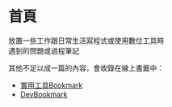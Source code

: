 # 首頁
放置一些工作跟日常生活寫程式或使用數位工具時\
遇到的問題或過程筆記

其他不足以成一篇的內容，會收錄在線上書籤中：
- [實用工具Bookmark](https://raindrop.io/x200706/a-25573978)
- [DevBookmark](https://raindrop.io/x200706/dev-bookmark-44430469)